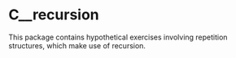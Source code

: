 # C__recursion
This package contains hypothetical exercises involving repetition structures, which make use of recursion.
